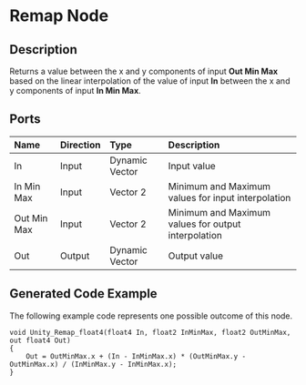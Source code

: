 # Remap Node

## Description

Returns a value between the x and y components of input **Out Min Max** based on the linear interpolation of the value of input **In** between the x and y components of input **In Min Max**.

## Ports

| Name        | Direction           | Type  | Description |
|:------------ |:-------------|:-----|:---|
| In      | Input | Dynamic Vector | Input value |
| In Min Max      | Input | Vector 2 | Minimum and Maximum values for input interpolation |
| Out Min Max      | Input | Vector 2 | Minimum and Maximum values for output interpolation |
| Out | Output      |    Dynamic Vector | Output value |

## Generated Code Example

The following example code represents one possible outcome of this node.

```
void Unity_Remap_float4(float4 In, float2 InMinMax, float2 OutMinMax, out float4 Out)
{
    Out = OutMinMax.x + (In - InMinMax.x) * (OutMinMax.y - OutMinMax.x) / (InMinMax.y - InMinMax.x);
}
```